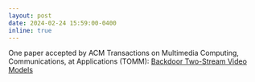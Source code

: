 ```yaml
---
layout: post
date: 2024-02-24 15:59:00-0400
inline: true
---
```


One paper accepted by ACM Transactions on Multimedia Computing, Communications, at Applications (TOMM): [Backdoor Two-Stream Video Models](https://dl.acm.org/doi/10.1145/3651307)
